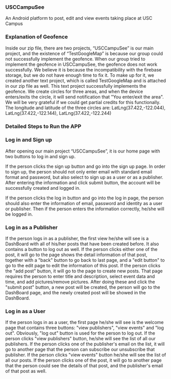 ### USCCampuSee
  An Android platform to post, edit and view events taking place at USC Campus

### Explanation of Geofence
  Inside our zip file, there are two projects, “USCCampuSee” is our main project, and the existence of “TestGoogleMap” is because our group could not successfully implement the geofence. 
  When our group tried to implement the geofence in USCCampuSee, the geofence does not work successfully. We believe it is because the incompatibility with the firebase storage, but we do not have enough time to fix it. To make up for it, we created another text project, which is called TestGoogleMap and is attached in our zip file as well. This text project successfully implements the geofence. We create circles for three areas, and when the device enters/exits the circle, it will send notification that "You enter/exit the area". We will be very grateful if we could get partial credits for this functionally.
  The longitude and latitude of the three circles are: LatLng(37.422,-122.044), LatLng(37.422,-122.144), LatLng(37.422,-122.244)

### Detailed Steps to Run the APP
  ### Log in and Sign up
  After opening our main project “USCCampuSee”, it is our home page with two buttons to log in and sign up. 
  
  If the person clicks the sign up button and go into the sign up page. In order to sign up, the person should not only enter email with standard email format and password, but also select to sign up as a user or as a publisher. After entering the information and click submit button, the account will be successfully created and logged in.
  
  If the person clicks the log in button and go into the log in page, the person should also enter the information of email, password and identity as a user or publisher. Then if the person enters the information correctly, he/she will be logged in.
  
  ### Log in as a Publisher
  If the person logs in as a publisher, the first view he/she will see is a DashBoard with all of his/her posts that have been created before. It also contains a button to log out as well. 
  If the person clicks either one of the post, it will go to the page shows the detail information of that post, together with a "back" button to go back to last page, and a "edit button" to go to the edit page to edit the information of this post.
  If the person clicks the "add post" button, it will go to the page to create new posts. That page requires the person to enter title and description, select event data and time, and add pictures/remove pictures. After doing these and click the "submit post" button, a new post will be created, the person will go to the DashBoard page, and the newly created post will be  showed in the DashBoard.
  
  ### Log in as a User
 If the person logs in as a user, the first page he/she will see is the welcome page that contains three buttons: "view publishers", "view events" and "log out". Obviously, "log out" button is used for the person to log out.
 If the person clicks "view publishers" button, he/she will see the list of all our publishers. If the person clicks one of the publisher's email on the list, it will go to another page that the person can subscribe our unsubscribe that publisher.
 If the person clicks "view events" button he/she will see the list of all our posts. If the person clicks one of the post, it will go to another page that the person could see the details of that post, and the publisher's email of that post as well.
